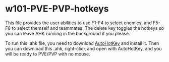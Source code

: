 # w101-PVE-PVP-hotkeys
This file provides the user abilities to use F1-F4 to select enemies, and F5-F8 to select themself and teammates. 
The delete key toggles the hotkeys so you can leave AHK running in the background if you please.

To run this .ahk file, you need to download [AutoHotKey](https://www.autohotkey.com/) and install it.
Then you can download this .ahk, right-click and open with AutoHotKey, and you will be ready to PVE/PVP with no mouse.
